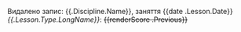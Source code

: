 Видалено запис: {{.Discipline.Name}}, заняття {{date .Lesson.Date}} _{{.Lesson.Type.LongName}}_: ~~{{renderScore .Previous}}~~